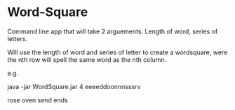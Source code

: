 # Word-Square

Command line app that will take 2 arguements. Length of word, series of letters.

Will use the length of word and series of letter to create a wordsquare, were the nth row will spell the same word as the nth column.

e.g.

java -jar WordSquare.jar 4 eeeeddoonnnsssrv

rose
oven
send
ends
